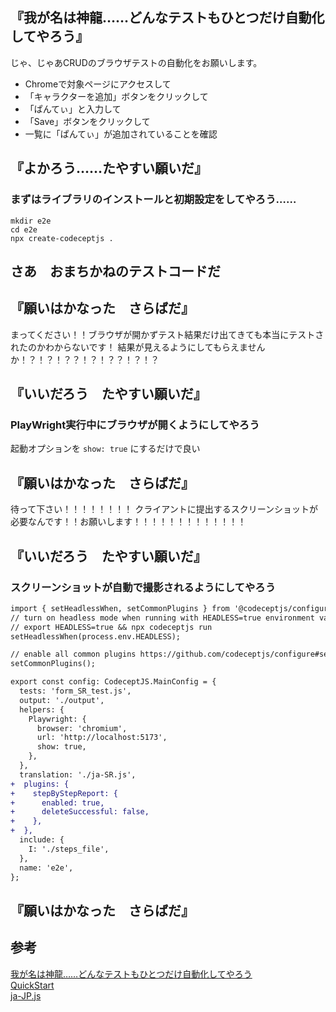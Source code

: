 

## 『我が名は神龍……どんなテストもひとつだけ自動化してやろう』
じゃ、じゃあCRUDのブラウザテストの自動化をお願いします。

* Chromeで対象ページにアクセスして
* 「キャラクターを追加」ボタンをクリックして
* 「ぱんてぃ」と入力して
* 「Save」ボタンをクリックして
* 一覧に「ぱんてぃ」が追加されていることを確認

## 『よかろう……たやすい願いだ』
### まずはライブラリのインストールと初期設定をしてやろう……

```
mkdir e2e
cd e2e
npx create-codeceptjs .
```

## さあ　おまちかねのテストコードだ

## 『願いはかなった　さらばだ』
まってください！！ブラウザが開かずテスト結果だけ出てきても本当にテストされたのかわからないです！
結果が見えるようにしてもらえませんか！？！？！？？！？！？？！？！？

## 『いいだろう　たやすい願いだ』
### PlayWright実行中にブラウザが開くようにしてやろう
起動オプションを `show: true` にするだけで良い

## 『願いはかなった　さらばだ』
待って下さい！！！！！！！！
クライアントに提出するスクリーンショットが必要なんです！！お願いします！！！！！！！！！！！！！
## 『いいだろう　たやすい願いだ』
### スクリーンショットが自動で撮影されるようにしてやろう
```diff
import { setHeadlessWhen, setCommonPlugins } from '@codeceptjs/configure';
// turn on headless mode when running with HEADLESS=true environment variable
// export HEADLESS=true && npx codeceptjs run
setHeadlessWhen(process.env.HEADLESS);

// enable all common plugins https://github.com/codeceptjs/configure#setcommonplugins
setCommonPlugins();

export const config: CodeceptJS.MainConfig = {
  tests: 'form_SR_test.js',
  output: './output',
  helpers: {
    Playwright: {
      browser: 'chromium',
      url: 'http://localhost:5173',
      show: true,
    },
  },
  translation: './ja-SR.js',
+  plugins: {
+    stepByStepReport: {
+      enabled: true,
+      deleteSuccessful: false,
+    },
+  },
  include: {
    I: './steps_file',
  },
  name: 'e2e',
};
```

## 『願いはかなった　さらばだ』

## 参考
[我が名は神龍……どんなテストもひとつだけ自動化してやろう](https://qiita.com/tsuemura/items/56ba9942565963858d8f)  
[QuickStart](https://codecept.io/quickstart/)  
[ja-JP.js](https://github.com/codeceptjs/CodeceptJS/blob/3.x/translations/ja-JP.js)
